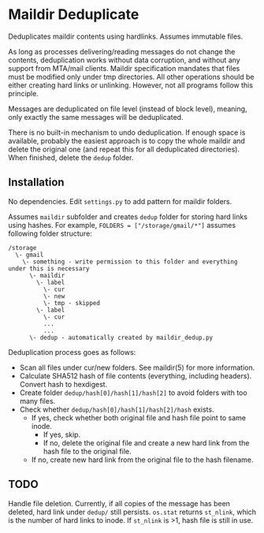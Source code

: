 Maildir Deduplicate
===================

Deduplicates maildir contents using hardlinks. Assumes immutable files.

As long as processes delivering/reading messages do not change the contents, deduplication works without data corruption, and without any support from MTA/mail clients. Maildir specification mandates that files must be modified only under tmp directories. All other operations should be either creating hard links or unlinking. However, not all programs follow this principle.

Messages are deduplicated on file level (instead of block level), meaning, only exactly the same messages will be deduplicated.

There is no built-in mechanism to undo deduplication. If enough space is available, probably the easiest approach is to copy the whole maildir and delete the original one (and repeat this for all deduplicated directories). When finished, delete the `dedup` folder.


Installation
------------

No dependencies. Edit `settings.py` to add pattern for maildir folders.

Assumes `maildir` subfolder and creates `dedup` folder for storing hard links using hashes. For example, `FOLDERS = ["/storage/gmail/*"]` assumes following folder structure:


    /storage
      \- gmail
        \- something - write permission to this folder and everything under this is necessary
          \- maildir
            \- label
              \- cur
              \- new
              \- tmp - skipped
            \- label
              \- cur
              ...
              ...
          \- dedup - automatically created by maildir_dedup.py


Deduplication process goes as follows:

- Scan all files under cur/new folders. See maildir(5) for more information.
- Calculate SHA512 hash of file contents (everything, including headers). Convert hash to hexdigest.
- Create folder `dedup/hash[0]/hash[1]/hash[2]` to avoid folders with too many files.
- Check whether `dedup/hash[0]/hash[1]/hash[2]/hash` exists.
  - If yes, check whether both original file and hash file point to same inode.
    - If yes, skip.
    - If no, delete the original file and create a new hard link from the hash file to the original file.
  - If no, create new hard link from the original file to the hash filename.


TODO
----

Handle file deletion. Currently, if all copies of the message has been deleted, hard link under `dedup/` still persists. `os.stat` returns `st_nlink`, which is the number of hard links to inode. If `st_nlink` is >1, hash file is still in use.

